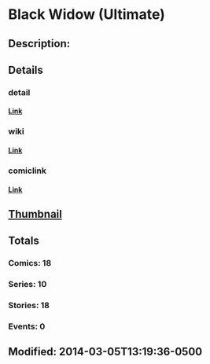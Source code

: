 # Black Widow (Ultimate)
## Description: 
## Details
### detail
#### [Link](http://marvel.com/characters/6/black_widow?utm_campaign=apiRef&utm_source=225578a89fc76f3d20fbffda5d17a88d)
### wiki
#### [Link](http://marvel.com/universe/Black_Widow_(Ultimate)?utm_campaign=apiRef&utm_source=225578a89fc76f3d20fbffda5d17a88d)
### comiclink
#### [Link](http://marvel.com/comics/characters/1010911/black_widow_ultimate?utm_campaign=apiRef&utm_source=225578a89fc76f3d20fbffda5d17a88d)
## [Thumbnail](http://i.annihil.us/u/prod/marvel/i/mg/2/03/53176a690b261.jpg)
## Totals
### Comics: 18
### Series: 10
### Stories: 18
### Events: 0
## Modified: 2014-03-05T13:19:36-0500